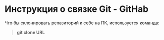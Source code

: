 # Инструкция о связке  Git - GitHab

Что бы склонировать репазиторий к себе на ПК, используется команда:
> **git clone URL**